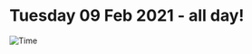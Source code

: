 # Tuesday 09 Feb 2021 - all day!
![Time](https://github.com/rich-ctm/today/workflows/Time/badge.svg)
